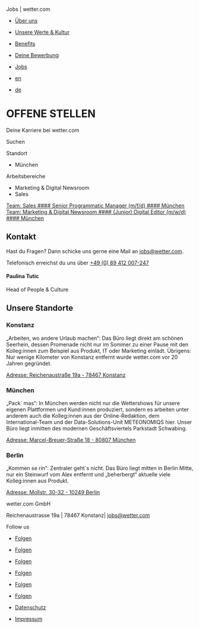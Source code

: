 Jobs | wetter.com

[](https://karriere.wetter.com/)

* [Über uns](https://karriere.wetter.com/#about)
* [Unsere Werte & Kultur](https://karriere.wetter.com/#culturescroll)
* [Benefits](https://karriere.wetter.com/#benefitsscroll)
* [Deine Bewerbung](https://karriere.wetter.com/#applicationscroll)
* [Jobs](https://karriere.wetter.com/jobs)

* [en](https://karriere.wetter.com/en/jobs)
* [de](https://karriere.wetter.com/jobs)

OFFENE STELLEN
==========

Deine Karriere bei wetter.com

[](https://karriere.wetter.com/jobs#)

Suchen

Standort

* München

Arbeitsbereiche

* Marketing & Digital Newsroom
* Sales

[Team: Sales #### Senior Programmatic Manager (m/f/d) #### München](https://karriere.wetter.com/single-job?job-id=14140) [Team: Marketing & Digital Newsroom #### (Junior) Digital Editor (m/w/d) #### München](https://karriere.wetter.com/single-job?job-id=14139)

Kontakt
----------

Hast du Fragen? Dann schicke uns gerne eine Mail an [jobs@wetter.com](mailto:jobs@wetter.com).

Telefonisch erreichst du uns über [+49 (0) 89 412 007-247](tel:+49089412007247)

#### Paulina Tutic ####

Head of People & Culture

Unsere Standorte
----------

### Konstanz ###

„Arbeiten, wo andere Urlaub machen“: Das Büro liegt direkt am schönen Seerhein, dessen Promenade nicht nur im Sommer zu einer Pause mit den Kolleg:innen zum Beispiel aus Produkt, IT oder Marketing einlädt. Übrigens: Nur wenige Kilometer von Konstanz entfernt wurde wetter.com vor 20 Jahren gegründet.

[Adresse: Reichenaustraße 19a - 78467 Konstanz](https://goo.gl/maps/RvJYFWwzbZPdZP416)

### München ###

„Pack´ mas“: In München werden nicht nur die Wettershows für unsere eigenen Plattformen und Kund:innen produziert, sondern es arbeiten unter anderem auch die Kolleg:innen aus der Online-Redaktion, dem International-Team und der Data-Solutions-Unit METEONOMIQS hier. Unser Büro liegt inmitten des modernen Geschäftsviertels Parkstadt Schwabing.

[Adresse: Marcel-Breuer-Straße 18 - 80807 München](https://goo.gl/maps/stk36fbKhinjchE28)

### Berlin ###

„Kommen se rin“: Zentraler geht´s nicht. Das Büro liegt mitten in Berlin Mitte, nur ein Steinwurf vom Alex entfernt und „beherbergt“ aktuelle viele Kolleg:innen aus Produkt.

[Adresse: Mollstr. 30-32 - 10249 Berlin](https://goo.gl/maps/8eaHAZeeGFs5W6ENA)

[](https://karriere.wetter.com/)

wetter.com GmbH

Reichenaustrasse 19a | 78467 Konstanz| jobs@wetter.com

Follow us

* [Folgen](https://www.instagram.com/wettercom)
* [Folgen](https://www.facebook.com/wettercom)
* [Folgen](https://twitter.com/wettercom)
* [Folgen](https://www.tiktok.com/@wettercom)
* [Folgen](https://www.linkedin.com/company/wettercom/)
* [Folgen](https://www.xing.com/pages/wetter-comgmbh-einunternehmenderprosiebensat-1mediase)

* [Datenschutz](https://karriere.wetter.com/datenschutz-adsb)
* [Impressum](https://karriere.wetter.com/impressum)

